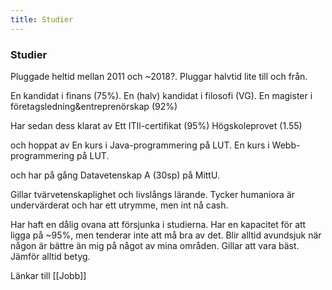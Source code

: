 ```yaml
---
title: Studier
---
```


### Studier

Pluggade heltid mellan 2011 och ~2018?. Pluggar halvtid lite till och från.

En kandidat i finans (75%).
En (halv) kandidat i filosofi (VG).
En magister i företagsledning&entreprenörskap (92%)

Har sedan dess klarat av
Ett ITIl-certifikat (95%)
Högskoleprovet (1.55)

och hoppat av
En kurs i Java-programmering på LUT.
En kurs i Webb-programmering på LUT.

och har på gång
Datavetenskap A (30sp) på MittU.

Gillar tvärvetenskaplighet och livslångs lärande. Tycker humaniora är undervärderat och har ett utrymme, men int nå cash.

Har haft en dålig ovana att försjunka i studierna. Har en kapacitet för att ligga på ~95%, men tenderar inte att må bra av det.
Blir alltid avundsjuk när någon är bättre än mig på något av mina områden. Gillar att vara bäst. Jämför alltid betyg.

Länkar till [[Jobb]]